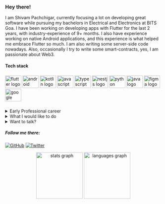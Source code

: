 ### Hey there!

I am Shivam Pachchigar, currently focusing a lot on developing great software while pursuing my bachelors in Electrical and Electronics at BITS Goa. I have been working on developing apps with Flutter for the last 2 years, with industry-experience of 9+ months. I also have experience working on native Android applications, and this experience is what helped me embrace Flutter so much. I am also writing some server-side code nowadays. Also, occasionally I try to write some smart-contracts, yes, I am passionate about Web3.

<h4 align="left">Tech stack</h4>

###

<div align="left">
  <img src="https://cdn.jsdelivr.net/gh/devicons/devicon/icons/flutter/flutter-original.svg" height="40" width="52" alt="flutter logo"  />
  <img src="https://cdn.jsdelivr.net/gh/devicons/devicon/icons/android/android-original.svg" height="40" width="52" alt="android logo"  />
  <img src="https://cdn.jsdelivr.net/gh/devicons/devicon/icons/kotlin/kotlin-original.svg" height="40" width="52" alt="kotlin logo"  />
  <img src="https://cdn.jsdelivr.net/gh/devicons/devicon/icons/javascript/javascript-original.svg" height="40" width="52" alt="javascript logo"  />
  <img src="https://cdn.jsdelivr.net/gh/devicons/devicon/icons/typescript/typescript-original.svg" height="40" width="52" alt="typescript logo"  />
  <img src="https://cdn.jsdelivr.net/gh/devicons/devicon/icons/nestjs/nestjs-plain.svg" height="40" width="52" alt="nestjs logo"  />
  <img src="https://cdn.jsdelivr.net/gh/devicons/devicon/icons/python/python-original.svg" height="40" width="52" alt="python logo"  />
  <img src="https://cdn.jsdelivr.net/gh/devicons/devicon/icons/java/java-original.svg" height="40" width="52" alt="java logo"  />
  <img src="https://cdn.jsdelivr.net/gh/devicons/devicon/icons/figma/figma-original.svg" height="40" width="52" alt="figma logo"  />
  <img src="https://cdn.jsdelivr.net/gh/devicons/devicon/icons/google/google-original.svg" height="40" width="52" alt="google logo"  />
</div>

###

<details>
<summary>Early Professional career</summary>

There is quite a narrow gap between my student life and start of my career to be honest. As a college freshman, I was just playing around with Flutter exploring what the framework can do. Then someday, through a common friend, came to know about two seniors who were working on their startup called [Cryptocase](https://github.com/Cryptocasehq). They invited me to work on their mobile app as an intern, an offer I cannot decline, since anyway, I wasn't doing anything meaningful at that time. We spent a great time together, and when I entered my sophomore year in college, they asked me out if I would be interested to be a founding team member and try to lead the other developers on the project, which was also something I cannot decline :) But after about 2-3 months getting this opportunity, I thought deeply about all this and realized that I was just getting promoted to better positions and given more responsibilities, but due to this, I was not able to spend much time on learning new things (As a college student, I just want to focus on upkilling myself). Quite confident about my skills and the impact I created, I left Cryptocase. And as of now, I am working on a project, where I will get to learn a lot of new things, again as just a developer and not a founding team member anymore, and I also strongly believe that this new project can actually change lives of many people and would also upskill me a lot.

</details>

<details>
<summary>What I would like to do</summary>

As of now, I just want to learn all the new things that come in my way. I am already quite confident about my app development skills, working on developing the same confidence writing server-side code. Apart from this, I also like a lot to learn about Web3 and how to make a successful startup.  
  
Although, there is not quite a definite thing which I want to do in future, I want to create great softwares that can positively impact lives of people. And in the process, get myself a bit more money. It doesn't matter if I am leading a project or working under someone's leadership, I am just hungry for experience and knowledge.

</details>

<details>
<summary>Want to talk?</summary>

Have something interesting to share? Reach me out on my email: shivampachchigar14112@gmail.com
  
</details>

##### Follow me there:

[![GitHub](https://img.shields.io/github/followers/ShivamHP?style=social)](https://github.com/ShivamHP)
[![Twitter](https://img.shields.io/twitter/follow/ShivamP14112?style=social)](https://twitter.com/ShivamP14112)

<div align="center">
  <img src="https://github-readme-stats.vercel.app/api?hide_title=false&hide_rank=false&show_icons=true&include_all_commits=true&count_private=true&disable_animations=false&theme=dracula&locale=en&hide_border=false&username=ShivamHP" height="150" alt="stats graph"  />
  <img src="https://github-readme-stats.vercel.app/api/top-langs?locale=en&hide_title=false&layout=compact&card_width=320&langs_count=5&theme=dracula&hide_border=false&username=ShivamHP" height="150" alt="languages graph"  />
</div>

###
